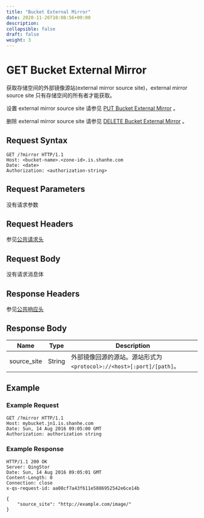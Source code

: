 ```yaml
---
title: "Bucket External Mirror"
date: 2020-11-26T10:08:56+09:00
description:
collapsible: false
draft: false
weight: 3
---
```


# GET Bucket External Mirror

获取存储空间的外部镜像源站(external mirror source site)，external mirror source site 只有存储空间的所有者才能获取。

设置 external mirror source site 请参见 [PUT Bucket External Mirror](../put_external_mirror) 。

删除 external mirror source site 请参见 [DELETE Bucket External Mirror](../delete_external_mirror) 。

## Request Syntax

```http
GET /?mirror HTTP/1.1
Host: <bucket-name>.<zone-id>.is.shanhe.com
Date: <date>
Authorization: <authorization-string>
```

## Request Parameters

没有请求参数

## Request Headers

参见[公共请求头](../../../common_header/#请求头字段-request-header)

## Request Body

没有请求消息体

## Response Headers

参见[公共响应头](../../../common_header/#响应头字段-request-header)

## Response Body

| Name | Type | Description |
| --- | --- | --- |
| source_site | String | 外部镜像回源的源站。源站形式为 `<protocol>://<host>[:port]/[path]`。 |

## Example

### Example Request

```http
GET /?mirror HTTP/1.1
Host: mybucket.jn1.is.shanhe.com
Date: Sun, 14 Aug 2016 09:05:00 GMT
Authorization: authorization string
```

### Example Response

```http
HTTP/1.1 200 OK
Server: QingStor
Date: Sun, 14 Aug 2016 09:05:01 GMT
Content-Length: 0
Connection: close
x-qs-request-id: aa08cf7a43f611e5886952542e6ce14b

{
    "source_site": "http://example.com/image/"
}
```
